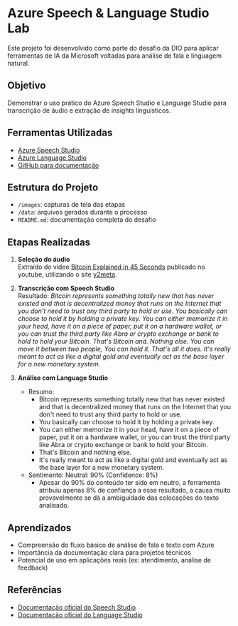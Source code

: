 # Azure Speech & Language Studio Lab

Este projeto foi desenvolvido como parte do desafio da DIO para aplicar ferramentas de IA da Microsoft voltadas para análise de fala e linguagem natural.

## Objetivo

Demonstrar o uso prático do Azure Speech Studio e Language Studio para transcrição de áudio e extração de insights linguísticos.

## Ferramentas Utilizadas

- [Azure Speech Studio](https://speech.microsoft.com/)
- [Azure Language Studio](https://language.azure.com/)
- [GitHub para documentação](https://github.com/)

## Estrutura do Projeto

- `/images`: capturas de tela das etapas
- `/data`: arquivos gerados durante o processo
- `README.md`: documentação completa do desafio

## Etapas Realizadas

1. **Seleção do áudio**  
   Extraído do vídeo [Bitcoin Explained in 45 Seconds](https://www.youtube.com/shorts/kvhjQfqZ4KQ) publicado no youtube, utilizando o site [y2meta](https://y2meta.is/pt34/youtube-to-mp3/).

2. **Transcrição com Speech Studio**  
   Resultado: *Bitcoin represents something totally new that has never existed and that is decentralized money that runs on the Internet that you don't need to trust any third party to hold or use. You basically can choose to hold it by holding a private key. You can either memorize it in your head, have it on a piece of paper, put it on a hardware wallet, or you can trust the third party like Abra or crypto exchange or bank to hold to hold your Bitcoin. That's Bitcoin and. Nothing else. You can move it between two people, You can hold it. That's all it does. It's really meant to act as like a digital gold and eventually act as the base layer for a new monetary system.*

3. **Análise com Language Studio**  
   - Resumo: 
        - Bitcoin represents something totally new that has never existed and that is decentralized money that runs on the Internet that you don't need to trust any third party to hold or use.
        - You basically can choose to hold it by holding a private key.
        - You can either memorize it in your head, have it on a piece of paper, put it on a hardware wallet, or you can trust the third party like Abra or crypto exchange or bank to hold your Bitcoin.
        - That's Bitcoin and nothing else.
        - It's really meant to act as like a digital gold and eventually act as the base layer for a new monetary system.
   - Sentimento: Neutral: 90% (Confidence: 8%)  
        - Apesar do 90% do conteúdo ter sido em neutro, a ferramenta atribuiu apenas 8% de confiança a esse resultado, a causa muito provavelmente se dá a ambiguidade das colocações do texto analisado.

## Aprendizados

- Compreensão do fluxo básico de análise de fala e texto com Azure
- Importância da documentação clara para projetos técnicos
- Potencial de uso em aplicações reais (ex: atendimento, análise de feedback)


## Referências

- [Documentação oficial do Speech Studio](https://learn.microsoft.com/en-us/azure/cognitive-services/speech-service/)
- [Documentação oficial do Language Studio](https://learn.microsoft.com/en-us/azure/cognitive-services/language-service/)
